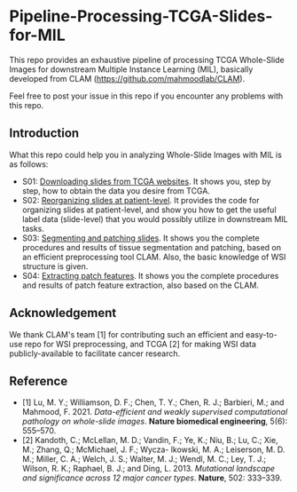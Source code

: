 # Pipeline-Processing-TCGA-Slides-for-MIL

This repo provides an exhaustive pipeline of processing TCGA Whole-Slide Images for downstream Multiple Instance Learning (MIL), basically developed from CLAM (https://github.com/mahmoodlab/CLAM). 

Feel free to post your issue in this repo if you encounter any problems with this repo.

## Introduction

What this repo could help you in analyzing Whole-Slide Images with MIL is as follows:
- S01: [Downloading slides from TCGA websites](./S01-Downloading-Slides-from-TCGA.ipynb). It shows you, step by step, how to obtain the data you desire from TCGA. 
- S02: [Reorganizing slides at patient-level](./S02-Reorganizing-Slides-at-Patient-Level.ipynb). It provides the code for organizing slides at patient-level, and show you how to get the useful label data (slide-level) that you would possibly utilize in downstream MIL tasks. 
- S03: [Segmenting and patching slides](./S03-Segmenting-and-Patching-Slides.ipynb). It shows you the complete procedures and results of tissue segmentation and patching, based on an efficient preprocessing tool CLAM. Also, the basic knowledge of WSI structure is given.
- S04: [Extracting patch features](./S04-Extracting-Patch-Features.ipynb). It shows you the complete procedures and results of patch feature extraction, also based on the CLAM. 

## Acknowledgement
We thank CLAM's team [1] for contributing such an efficient and easy-to-use repo for WSI preprocessing, and TCGA [2] for making WSI data publicly-available to facilitate cancer research.

## Reference
- [1] Lu, M. Y.; Williamson, D. F.; Chen, T. Y.; Chen, R. J.; Barbieri, M.; and Mahmood, F. 2021. *Data-efficient and weakly supervised computational pathology on whole-slide images*. **Nature biomedical engineering**, 5(6): 555–570.
- [2] Kandoth, C.; McLellan, M. D.; Vandin, F.; Ye, K.; Niu, B.; Lu, C.; Xie, M.; Zhang, Q.; McMichael, J. F.; Wycza- lkowski, M. A.; Leiserson, M. D. M.; Miller, C. A.; Welch, J. S.; Walter, M. J.; Wendl, M. C.; Ley, T. J.; Wilson, R. K.; Raphael, B. J.; and Ding, L. 2013. *Mutational landscape and significance across 12 major cancer types*. **Nature**, 502: 333–339.
